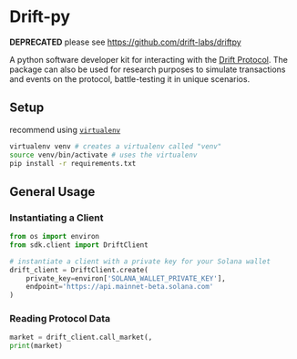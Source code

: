 # Drift-py

**DEPRECATED** please see https://github.com/drift-labs/driftpy

A python software developer kit for interacting with the [Drift Protocol](https://www.drift.trade/). The package can
also be used for research purposes to simulate transactions and events on the protocol, battle-testing it in 
unique scenarios.

## Setup

recommend using [`virtualenv`](https://formulae.brew.sh/formula/virtualenv)

```sh
virtualenv venv # creates a virtualenv called "venv"
source venv/bin/activate # uses the virtualenv
pip install -r requirements.txt
```
## General Usage
### Instantiating a Client

```py
from os import environ
from sdk.client import DriftClient

# instantiate a client with a private key for your Solana wallet
drift_client = DriftClient.create(
	private_key=environ['SOLANA_WALLET_PRIVATE_KEY'],
	endpoint='https://api.mainnet-beta.solana.com'
)
```
### Reading Protocol Data

```python
market = drift_client.call_market(,
print(market)
```
